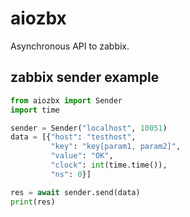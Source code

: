 # aiozbx
Asynchronous API to zabbix.

## zabbix sender example
```python
from aiozbx import Sender
import time

sender = Sender("localhost", 10051)
data = [{"host": "testhost",
         "key": "key[param1, param2]",
         "value": "OK",
         "clock": int(time.time()),
         "ns": 0}]

res = await sender.send(data)
print(res)
```
